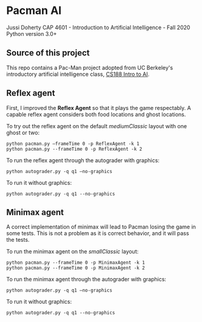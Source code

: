 # Pacman AI
Jussi Doherty
CAP 4601 - Introduction to Artificial Intelligence - Fall 2020
Python version 3.0+

## Source of this project
This repo contains a Pac-Man project adopted from UC Berkeley's introductory artificial intelligence class, [CS188 Intro to AI](http://ai.berkeley.edu/project_overview.html). 

## Reflex agent
First, I improved the **Reflex Agent** so that it plays the game respectably. A capable reflex agent considers both food locations and ghost locations.

To try out the reflex agent on the default *mediumClassic* layout with one ghost or two:
```
python pacman.py —frameTime 0 -p ReflexAgent -k 1
python pacman.py --frameTime 0 -p ReflexAgent -k 2
```

To run the reflex agent through the autograder with graphics:
```
python autograder.py -q q1 —no-graphics
```

To run it without graphics:
```
python autograder.py -q q1 --no-graphics
```

## Minimax agent
A correct implementation of minimax will lead to Pacman losing the game in some tests. This is not a problem as it is correct behavior, and it will pass the tests.

To run the minimax agent on the *smallClassic* layout:
```
python pacman.py --frameTime 0 -p MinimaxAgent -k 1
python pacman.py --frameTime 0 -p MinimaxAgent -k 2
```

To run the minimax agent through the autograder with graphics:
```
python autograder.py -q q1 —no-graphics
```

To run it without graphics:
```
python autograder.py -q q1 --no-graphics
```
